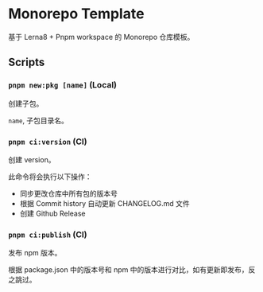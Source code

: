 # Monorepo Template

基于 Lerna8 + Pnpm workspace 的 Monorepo 仓库模板。

## Scripts

### `pnpm new:pkg [name]` (Local)

创建子包。

`name`, 子包目录名。

### `pnpm ci:version` (CI)

创建 version。

此命令将会执行以下操作：

- 同步更改仓库中所有包的版本号
- 根据 Commit history 自动更新 CHANGELOG.md 文件
- 创建 Github Release

### `pnpm ci:publish` (CI)

发布 npm 版本。

根据 package.json 中的版本号和 npm 中的版本进行对比，如有更新即发布，反之跳过。
